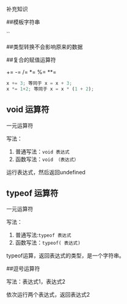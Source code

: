 补充知识

##模板字符串

``

##类型转换不会影响原来的数据

##复合的赋值运算符

+=   -=   /=  *=   %=   **=

```js
x += 3; 等同于 x = x + 3;
x *= 1+2; 等同于 x = x * (1 + 2);
```

## void 运算符

一元运算符

写法：

1. 普通写法：```void 表达式 ```
2. 函数写法：```void （表达式）```

运行表达式，然后返回undefined 

## typeof 运算符

一元运算符

写法：

1. 普通写法:```typeof 表达式 ```
2. 函数写法：```typeof( 表达式) ```

typeof运算，返回表达式的类型，是一个字符串。

##逗号运算符

写法：表达式1，表达式2

依次运行两个表达式，返回表达式2

